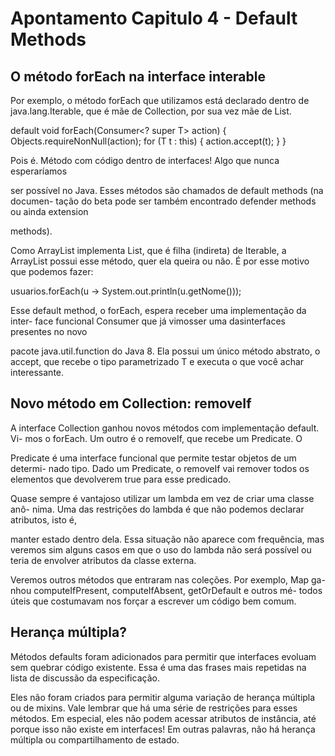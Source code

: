 # Apontamento Capitulo 4 - Default Methods

## O método forEach na interface interable

Por exemplo, o método forEach que utilizamos está declarado dentro de
java.lang.Iterable, que é mãe de Collection, por sua vez mãe de List.

default void forEach(Consumer<? super T> action) {
Objects.requireNonNull(action);
for (T t : this) {
action.accept(t);
}
}

Pois é. Método com código dentro de interfaces! Algo que nunca esperaríamos

ser possível no Java. Esses métodos são chamados de default methods (na documen-
tação do beta pode ser também encontrado defender methods ou ainda extension

methods).

Como ArrayList implementa List, que é filha (indireta) de Iterable,
a ArrayList possui esse método, quer ela queira ou não. É por esse motivo que
podemos fazer:

usuarios.forEach(u -> System.out.println(u.getNome()));

Esse default method, o forEach, espera receber uma implementação da inter-
face funcional Consumer<T> que já vimosser uma dasinterfaces presentes no novo

pacote java.util.function do Java 8. Ela possui um único método abstrato, o
accept, que recebe o tipo parametrizado T e executa o que você achar interessante.

## Novo método em Collection: removeIf

A interface Collection ganhou novos métodos com implementação default. Vi-
mos o forEach. Um outro é o removeIf, que recebe um Predicate. O

Predicate é uma interface funcional que permite testar objetos de um determi-
nado tipo. Dado um Predicate, o removeIf vai remover todos os elementos
que devolverem true para esse predicado.

Quase sempre é vantajoso utilizar um lambda em vez de criar uma classe anô-
nima. Uma das restrições do lambda é que não podemos declarar atributos, isto é,

manter estado dentro dela. Essa situação não aparece com frequência, mas veremos
sim alguns casos em que o uso do lambda não será possível ou teria de envolver
atributos da classe externa.

Veremos outros métodos que entraram nas coleções. Por exemplo, Map ga-
nhou computeIfPresent, computeIfAbsent, getOrDefault e outros mé-
todos úteis que costumavam nos forçar a escrever um código bem comum.

## Herança múltipla?

Métodos defaults foram adicionados para permitir que interfaces evoluam sem
quebrar código existente. Essa é uma das frases mais repetidas na lista de discussão
da especificação.

Eles não foram criados para permitir alguma variação de herança múltipla ou
de mixins. Vale lembrar que há uma série de restrições para esses métodos. Em
especial, eles não podem acessar atributos de instância, até porque isso não existe
em interfaces! Em outras palavras, não há herança múltipla ou compartilhamento
de estado.
